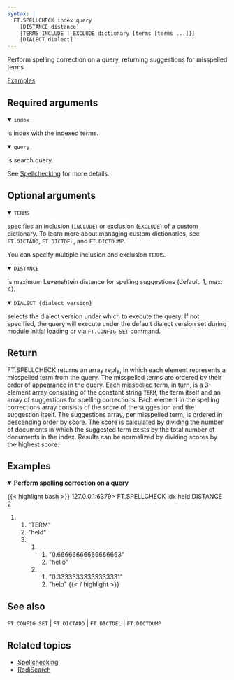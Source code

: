 ```yaml
---
syntax: |
  FT.SPELLCHECK index query 
    [DISTANCE distance] 
    [TERMS INCLUDE | EXCLUDE dictionary [terms [terms ...]]] 
    [DIALECT dialect]
---
```


Perform spelling correction on a query, returning suggestions for misspelled terms

[Examples](#examples)

## Required arguments

<details open>
<summary><code>index</code></summary>

is index with the indexed terms.
</details>

<details open>
<summary><code>query</code></summary> 

is search query.
</details>

See [Spellchecking](/redisearch/reference/spellcheck) for more details.

## Optional arguments

<details open>
<summary><code>TERMS</code></summary> 

specifies an inclusion (`INCLUDE`) or exclusion (`EXCLUDE`) of a custom dictionary. To learn more about managing custom dictionaries, see `FT.DICTADD`, `FT.DICTDEL`, and `FT.DICTDUMP`.

You can specify multiple inclusion and exclusion `TERMS`.
</details>

<details open>
<summary><code>DISTANCE</code></summary> 

is maximum Levenshtein distance for spelling suggestions (default: 1, max: 4).
</details>

<details open>
<summary><code>DIALECT {dialect_version}</code></summary> 

selects the dialect version under which to execute the query. If not specified, the query will execute under the default dialect version set during module initial loading or via `FT.CONFIG SET` command.
</details>

## Return

FT.SPELLCHECK returns an array reply, in which each element represents a misspelled term from the query. The misspelled terms are ordered by their order of appearance in the query. 
Each misspelled term, in turn, is a 3-element array consisting of the constant string `TERM`, the term itself and an array of suggestions for spelling corrections.
Each element in the spelling corrections array consists of the score of the suggestion and the suggestion itself. The suggestions array, per misspelled term, is ordered in descending order by score.
The score is calculated by dividing the number of documents in which the suggested term exists by the total number of documents in the index. Results can be normalized by dividing scores by the highest score.

## Examples

<details open>
<summary><b>Perform spelling correction on a query</b></summary>

{{< highlight bash >}}
127.0.0.1:6379> FT.SPELLCHECK idx held DISTANCE 2
1) 1) "TERM"
   2) "held"
   3) 1) 1) "0.66666666666666663"
         2) "hello"
      2) 1) "0.33333333333333331"
         2) "help"
{{< / highlight >}}
</details>

## See also

`FT.CONFIG SET` | `FT.DICTADD` | `FT.DICTDEL` | `FT.DICTDUMP`

## Related topics

- [Spellchecking](/redisearch/reference/spellcheck)
- [RediSearch](/docs/stack/search)
